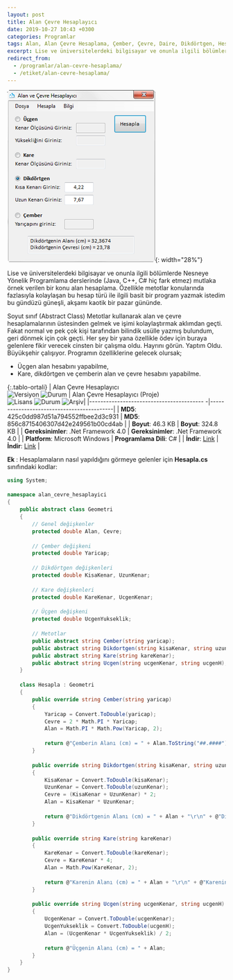 ```yaml
---
layout: post
title: Alan Çevre Hesaplayıcı
date: 2019-10-27 10:43 +0300
categories: Programlar
tags: Alan, Alan Çevre Hesaplama, Çember, Çevre, Daire, Dikdörtgen, Hesaplama, Kare, Üçgen
excerpt: Lise ve üniversitelerdeki bilgisayar ve onunla ilgili bölümlerde Nesneye Yönelik Programlama derslerinde (Java, C++, C# hiç fark etmez) mutlaka örnek verilen bir konu alan hesaplama...
redirect_from:
  - /programlar/alan-cevre-hesaplama/
  - /etiket/alan-cevre-hesaplama/
---
```

![alan-cevre-hesaplayici](/images/programlar/alan-cevre-hesaplayici.png){: width="28%"}

Lise ve üniversitelerdeki bilgisayar ve onunla ilgili bölümlerde Nesneye Yönelik Programlama derslerinde (Java, C++, C# hiç fark etmez) mutlaka örnek verilen bir konu alan hesaplama. Özellikle metotlar konularında fazlasıyla kolaylaşan bu hesap türü ile ilgili basit bir program yazmak istedim bu gündüzü güneşli, akşamı kaotik bir pazar gününde. 

Soyut sınıf (Abstract Class) Metotlar kullanarak alan ve çevre hesaplamalarının üstesinden gelmek ve işimi kolaylaştırmak aklımdan geçti. Fakat normal ve pek çok kişi tarafından bilindik usülle yazmış bulundum, geri dönmek için çok geçti. Her şey bir yana özellikle ödev için buraya gelenlere fikir verecek cinsten bir çalışma oldu. Hayrını görün. Yaptım Oldu. Büyükşehir çalışıyor. Programın özelliklerine gelecek olursak;

- Üçgen alan hesabını yapabilme,
- Kare, dikdörtgen ve çemberin alan ve çevre hesabını yapabilme.

{:.tablo-ortali}
| Alan Çevre Hesaplayıcı<br>![Versiyon](https://img.shields.io/badge/Versiyon-1.03-blueviolet.svg?style=flat) ![Durum](https://img.shields.io/badge/Durum-Çalışıyor-success.svg?style=flat) | Alan Çevre Hesaplayıcı (Proje)<br>![Lisans](https://img.shields.io/badge/Lisans-MIT-blue.svg?style=flat) ![Durum](https://img.shields.io/badge/Proje-Sonlandırıldı-lightgray.svg?style=flat) ![Arşiv](https://img.shields.io/badge/Arşiv-orange.svg?style=flat)|
|----------------------------------------- -|-------------------------------------------|
| **MD5**: 425c0dd987d51a794552ffbee2d3c931 | **MD5**: 856c8715406307d42e249561b00cd4ab | 
| **Boyut**: 46.3 KB                       | **Boyut**: 324.8 KB                         |
| **Gereksinimler**: .Net Framework 4.0     | **Gereksinimler**: .Net Framework 4.0     |
| **Platform**: Microsoft Windows           | **Programlama Dili**: C#                  |
| **İndir**: [Link](https://www.dropbox.com/s/sbjiz659xwohoeb/alan-cevre-hesaplayici.zip?dl=1)         | **İndir**: [Link](https://www.dropbox.com/s/4wq2lfj9ztx88kz/alan-cevre-hesaplayici-proje.zip?dl=1)                      |

**Ek** : Hesaplamaların nasıl yapıldığını görmeye gelenler için **Hesapla.cs** sınıfındaki kodlar:

```csharp
using System;

namespace alan_cevre_hesaplayici
{
    public abstract class Geometri
    {
        // Genel değişkenler
        protected double Alan, Cevre;

        // Çember değişkeni
        protected double Yaricap;

        // Dikdörtgen değişkenleri
        protected double KisaKenar, UzunKenar;

        // Kare değişkenleri
        protected double KareKenar, UcgenKenar;

        // Üçgen değişkeni
        protected double UcgenYukseklik;

        // Metotlar
        public abstract string Cember(string yaricap);
        public abstract string Dikdortgen(string kisaKenar, string uzunKenar);
        public abstract string Kare(string kareKenar);
        public abstract string Ucgen(string ucgenKenar, string ucgenH);
    }

    class Hesapla : Geometri
    {
        public override string Cember(string yaricap)
        {
            Yaricap = Convert.ToDouble(yaricap);
            Cevre = 2 * Math.PI * Yaricap;
            Alan = Math.PI * Math.Pow(Yaricap, 2);

            return @"Çemberin Alanı (cm) = " + Alan.ToString("##.####") + "\r\n" + @"Çemberin cevresi (cm) = " + Cevre.ToString("##.####");
        }

        public override string Dikdortgen(string kisaKenar, string uzunKenar)
        {
            KisaKenar = Convert.ToDouble(kisaKenar);
            UzunKenar = Convert.ToDouble(uzunKenar);
            Cevre = (KisaKenar + UzunKenar) * 2;
            Alan = KisaKenar * UzunKenar;

            return @"Dikdörtgenin Alanı (cm) = " + Alan + "\r\n" + @"Dikdörtgenin Çevresi (cm) = " + Cevre;
        }

        public override string Kare(string kareKenar)
        {
            KareKenar = Convert.ToDouble(kareKenar);
            Cevre = KareKenar * 4;
            Alan = Math.Pow(KareKenar, 2);

            return @"Karenin Alanı (cm) = " + Alan + "\r\n" + @"Karenin Çevresi (cm) = " + Cevre;
        }

        public override string Ucgen(string ucgenKenar, string ucgenH)
        {
            UcgenKenar = Convert.ToDouble(ucgenKenar);
            UcgenYukseklik = Convert.ToDouble(ucgenH);
            Alan = (UcgenKenar * UcgenYukseklik) / 2;

            return @"Üçgenin Alanı (cm) = " + Alan;
        }
    }
}
```